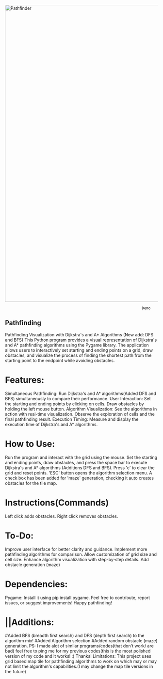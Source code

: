   <img width="980" alt="Pathfinder" src="https://github.com/Jitanshu-commits/Pathfinding/assets/146759344/df24c6b2-3437-4ba6-8980-3df89494cf16">
                                                            
                                                                  
                                                                   Demo  


## Pathfinding
Pathfinding Visualization with Dijkstra's and A* Algorithms (New add: DFS and BFS)
This Python program provides a visual representation of Dijkstra's and A* pathfinding algorithms using the Pygame library. The application allows users to interactively set starting and ending points on a grid, draw obstacles, and visualize the process of finding the shortest path from the starting point to the endpoint while avoiding obstacles.

# Features: 
Simultaneous Pathfinding: Run Dijkstra's and A* algorithms(Added DFS and BFS) simultaneously to compare their performance.
User Interaction: Set the starting and ending points by clicking on cells. Draw obstacles by holding the left mouse button. 
Algorithm Visualization: See the algorithms in action with real-time visualization. Observe the exploration of cells and the final pathfinding result.
Execution Timing: Measure and display the execution time of Dijkstra's and A* algorithms.
# How to Use:
Run the program and interact with the grid using the mouse.
Set the starting and ending points, draw obstacles, and press the space bar to execute Dijkstra's and A* algorithms (Additions DFS and BFS).
Press 'c' to clear the grid and reset points.
'ESC' button opens the algorithm selection menu.
A check box has been added for 'maze' generation, checking it auto creates obstacles for the tile map.
# Instructions(Commands)
Left click adds obstacles.
Right click removes obstacles.
# To-Do:
Improve user interface for better clarity and guidance.
Implement more pathfinding algorithms for comparison.
Allow customization of grid size and cell size.
Enhance algorithm visualization with step-by-step details.
Add obstacle generation (maze) 
# Dependencies:
Pygame: Install it using pip install pygame.
Feel free to contribute, report issues, or suggest improvements! Happy pathfinding!
# ||Additions:
#Added BFS (breadth first search) and DFS (depth first search) to the algorithm mix!
#Added Algorithm selection
#Added random obstacle (maze) generation.
PS: I made alot of similar programs/codes(that don't work/ are bad) feel free to ping me for my previous codes(this is the most polished version of my code and it works! :) 
Thanks!
Limitations: This project uses grid based map tile for pathfinding algorithms to work on which may or may not limit the algorithm's capabilities.(I may change the map tile versions in the future)
